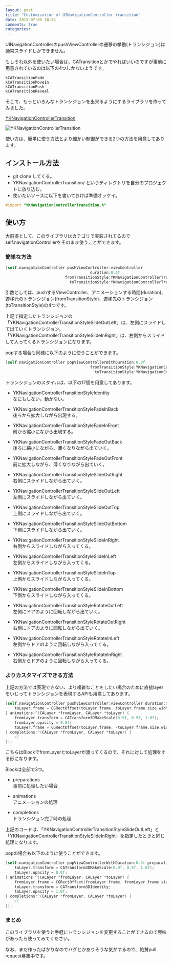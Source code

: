 ```yaml
---
layout: post
title: "Customization of UINavigationController transition"
date: 2013-07-05 18:54
comments: true
categories: 
---
```

UINavigationControllerのpushViewControllerの遷移の挙動(トランシジョン)は通常スライドしかできません。

もしそれ以外を使いたい場合は、CATransitionとかでやればいいのですが事前に用意されているのは以下の4つしかないようです。

    kCATransitionFade
    kCATransitionMoveIn
    kCATransitionPush
    kCATransitionReveal

そこで、もっといろんなトランシジョンを出来るようにするライブラリを作ってみました。

[YKNavigationControllerTransition](https://github.com/yoshiki/YKNavigationControllerTransition)

![YKNavigationControllerTransition](https://raw.github.com/yoshiki/YKNavigationControllerTransition/master/movie.gif)

使い方は、簡単に使う方法とより細かい制御ができる2つの方法を用意してあります。

## インストール方法 ##

* git clone してくる。
* YKNavigationControllerTransition/ というディレクトリを自分のプロジェクトに放り込む。
* 使いたいソースに以下を書いておけば準備オッケイ。

``` objective-c
#import "YKNavigationControllerTransition.h"
```

## 使い方 ##

大前提として、このライブラリはカテゴリで実装されてるのでself.navigationControllerをそのまま使うことができます。

### 簡単な方法 ###

``` objective-c
[self.navigationController pushViewController:viewController
                                     duration:0.3f
                          fromTransitionStyle:YKNavigationControllerTransitionStyleSlideOutLeft
                            toTransitionStyle:YKNavigationControllerTransitionStyleSlideInRight];
```

引数としては、pushするViewController、アニメーションする時間(duration)、遷移元のトランシジョン(fromTransitionStyle)、遷移先のトランシジョン(toTransitionStyle)の4つです。

上記で指定したトランシジョンの「YKNavigationControllerTransitionStyleSlideOutLeft」は、左側にスライドして出ていくトランシジョン。「YKNavigationControllerTransitionStyleSlideInRight」は、右側からスライドして入ってくるトランシジョンになります。

popする場合も同様に以下のように使うことができます。

``` objective-c
[self.navigationController popViewControllerWithDuration:0.3f
                                     fromTransitionStyle:YKNavigationControllerTransitionStyleSlideOutRight
                                       toTransitionStyle:YKNavigationControllerTransitionStyleSlideInLeft];
```

トランシジョンのスタイルは、以下の17個を用意してあります。

- YKNavigationControllerTransitionStyleIdentity  
なにもしない。動かない。

- YKNavigationControllerTransitionStyleFadeInBack  
後ろから拡大しながら出現する。

- YKNavigationControllerTransitionStyleFadeInFront  
前から縮小にながら出現する。

- YKNavigationControllerTransitionStyleFadeOutBack  
後ろに縮小にながら、薄くなりながら出ていく。

- YKNavigationControllerTransitionStyleFadeOutFront  
前に拡大しながら、薄くなりながら出ていく。

- YKNavigationControllerTransitionStyleSlideOutRight  
右側にスライドしながら出ていく。

- YKNavigationControllerTransitionStyleSlideOutLeft  
左側にスライドしながら出ていく。

- YKNavigationControllerTransitionStyleSlideOutTop  
上側にスライドしながら出ていく。

- YKNavigationControllerTransitionStyleSlideOutBottom  
下側にスライドしながら出ていく。

- YKNavigationControllerTransitionStyleSlideInRight  
右側からスライドしながら入ってくる。

- YKNavigationControllerTransitionStyleSlideInLeft  
左側からスライドしながら入ってくる。

- YKNavigationControllerTransitionStyleSlideInTop  
上側からスライドしながら入ってくる。

- YKNavigationControllerTransitionStyleSlideInBottom  
下側からスライドしながら入ってくる。

- YKNavigationControllerTransitionStyleRotateOutLeft  
左側にドアのように回転しながら出ていく。

- YKNavigationControllerTransitionStyleRotateOutRight  
右側にドアのように回転しながら出ていく。

- YKNavigationControllerTransitionStyleRotateInLeft  
左側からドアのように回転しながら入ってくる。

- YKNavigationControllerTransitionStyleRotateInRight  
右側からドアのように回転しながら入ってくる。

### よりカスタマイズできる方法 ###

上記の方法では表現できない、より複雑なことをしたい場合のために直接layerをいじってトランシジョンを表現するAPIも用意してあります。

``` objective-c
[self.navigationController pushViewController:viewController duration:0.3f preparations:^(CALayer *fromLayer, CALayer *toLayer) {
    toLayer.frame = CGRectOffset(toLayer.frame, toLayer.frame.size.width, 0.0f);
} animations:^(CALayer *fromLayer, CALayer *toLayer) {
    fromLayer.transform = CATransform3DMakeScale(0.9f, 0.9f, 1.0f);
    fromLayer.opacity = 0.0f;
    toLayer.frame = CGRectOffset(toLayer.frame, -toLayer.frame.size.width, 0.0f);
} completions:^(CALayer *fromLayer, CALayer *toLayer) {
    //
}];
```

こちらはBlockでfromLayerとtoLayerが渡ってくるので、それに対して処理をする形になります。

Blockは全部で3つ。

- preparations  
事前に処理したい場合  

- animations  
アニメーションの処理  

- completions  
トランシジョン完了時の処理

上記のコードは、「YKNavigationControllerTransitionStyleSlideOutLeft」と「YKNavigationControllerTransitionStyleSlideInRight」を指定したときと同じ処理になります。

popの場合も以下のように使うことができます。

``` objective-c
[self.navigationController popViewControllerWithDuration:0.3f preparations:^(CALayer *fromLayer, CALayer *toLayer) {
    toLayer.transform = CATransform3DMakeScale(0.9f, 0.9f, 1.0f);
    toLayer.opacity = 0.0f;
} animations:^(CALayer *fromLayer, CALayer *toLayer) {
    fromLayer.frame = CGRectOffset(fromLayer.frame, fromLayer.frame.size.width, 0.0f);
    toLayer.transform = CATransform3DIdentity;
    toLayer.opacity = 1.0f;
} completions:^(CALayer *fromLayer, CALayer *toLayer) {
    //
}];
```

### まとめ ###

このライブラリを使うと手軽にトランシジョンを変更することができるので興味があったら使ってみてください。

なお、まだ作ったばかりなのでバグとかありそうな気がするので、絶賛pull request募集中です。
